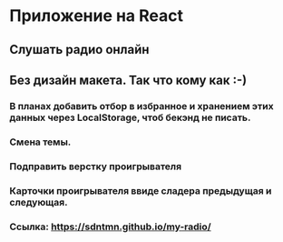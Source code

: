 # Приложение на React

## Слушать радио онлайн

## Без дизайн макета. Так что кому как :-)

### В планах добавить отбор в избранное и хранением этих данных через LocalStorage, чтоб бекэнд не писать.

### Смена темы.

### Подправить верстку проигрывателя

### Карточки проигрывателя ввиде сладера предыдущая и следующая.

### Ссылка: https://sdntmn.github.io/my-radio/
